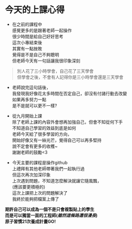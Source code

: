    
# 今天的上課心得

* 在之前的課程中   
感覺更多的是跟著老師一起操作   
很少時間是給自己好好思考   
這次小專結束後   
其實有一點挫敗   
覺得是不是自己不夠聰明   
但老師今天有一句話讓我很印象深刻   
>別人花了三小時學會，自己花了三天學會   
>但學會之後，不會有人記得你是三小時學會還是三天學會   

* 老師說完這句話後，   
我發現我好像花太多時間在否定自己，卻沒有付諸行動去改變   
如果再多努力一點   
是不是就可以更不一樣?

* 從九月開始上課   
除了老師上課的內容外會想再加強自己，但會不知從何下手   
不知道自己學習的效益到底是如何   
老師今天給了很多學習的方向，   
開始好像又有一絲光芒，覺得自己可以再多堅持   
說不定會有更多的收穫~   
謝謝老師的鼓勵<3   
   
* 今天主要的課程是操作github   
上禮拜有其他老師帶著我們一起執行過   
但這次再次加深印象   
上次遇到問題，不知道怎麼解決就讓它隨風飄，   
(應該要更積極的)   
這次上課把上次的問題解決了   
我終於能夠把檔案上傳了   

**期許自己可以成為一個不是只會複製貼上的學生**   
**而是可以獨當一面的工程師(_雖然這條路還很漫長_)**   
**原子習慣21次養成計畫GO!**